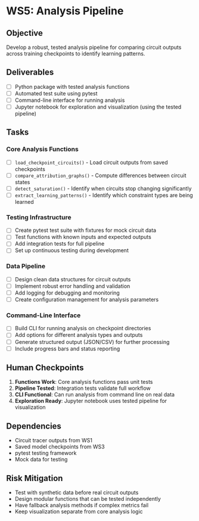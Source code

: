 # WS5: Analysis Pipeline

## Objective
Develop a robust, tested analysis pipeline for comparing circuit outputs across training checkpoints to identify learning patterns.

## Deliverables
- [ ] Python package with tested analysis functions
- [ ] Automated test suite using pytest
- [ ] Command-line interface for running analysis
- [ ] Jupyter notebook for exploration and visualization (using the tested pipeline)

## Tasks

### Core Analysis Functions
- [ ] `load_checkpoint_circuits()` - Load circuit outputs from saved checkpoints
- [ ] `compare_attribution_graphs()` - Compute differences between circuit states
- [ ] `detect_saturation()` - Identify when circuits stop changing significantly
- [ ] `extract_learning_patterns()` - Identify which constraint types are being learned

### Testing Infrastructure
- [ ] Create pytest test suite with fixtures for mock circuit data
- [ ] Test functions with known inputs and expected outputs
- [ ] Add integration tests for full pipeline
- [ ] Set up continuous testing during development

### Data Pipeline
- [ ] Design clean data structures for circuit outputs
- [ ] Implement robust error handling and validation
- [ ] Add logging for debugging and monitoring
- [ ] Create configuration management for analysis parameters

### Command-Line Interface
- [ ] Build CLI for running analysis on checkpoint directories
- [ ] Add options for different analysis types and outputs
- [ ] Generate structured output (JSON/CSV) for further processing
- [ ] Include progress bars and status reporting

## Human Checkpoints
1. **Functions Work**: Core analysis functions pass unit tests
2. **Pipeline Tested**: Integration tests validate full workflow
3. **CLI Functional**: Can run analysis from command line on real data
4. **Exploration Ready**: Jupyter notebook uses tested pipeline for visualization

## Dependencies
- Circuit tracer outputs from WS1
- Saved model checkpoints from WS3
- pytest testing framework
- Mock data for testing

## Risk Mitigation
- Test with synthetic data before real circuit outputs
- Design modular functions that can be tested independently
- Have fallback analysis methods if complex metrics fail
- Keep visualization separate from core analysis logic
